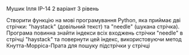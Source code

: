 Мушик Ілля ІР-14
2 варіант 3 рівень


Створити функцію на мові програмування Python, яка приймає дві стрічки: "haystack" (довільний текст) та "needle" (шукана стрічка). Програма повинна знайти  індекси всіх входжень стрічки "needle" в стрічці "haystack" та повернути цей індекс,  використовуючи  метод Кнутта-Морріса-Прата для пошуку підстрічки у стрічці
